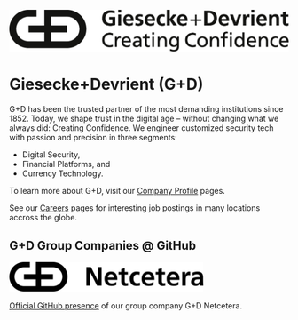 ![Logo of Giesecke+Devrient (G+D) with the offical claim "Creating Confidence".](/profile/GD_Logo_GieseckeDevrient.png)

# Giesecke+Devrient (G+D)

G+D has been the trusted partner of the most demanding institutions since 1852. Today, we shape trust in the digital age – without changing what we always did: Creating Confidence. We engineer customized security tech with passion and precision in three segments: 
* Digital Security, 
* Financial Platforms, and
* Currency Technology.

To learn more about G+D, visit our [Company Profile](https://www.gi-de.com/en/group/company) pages.

See our [Careers](https://www.gi-de.com/en/careers/jobs) pages for interesting job postings in many locations accross the globe.

## G+D Group Companies @ GitHub

[<img alt="Logo of G+D Netcetera" width="350px" src="/profile/netcetera-w350.png" />](https://github.com/netceteragroup)

[Official GitHub presence](https://github.com/netceteragroup) of our group company G+D Netcetera.
